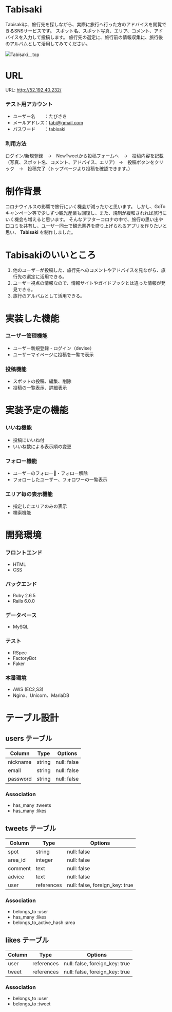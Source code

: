 # Tabisaki

Tabisakiは、旅行先を探しながら、実際に旅行へ行った方のアドバイスを閲覧できるSNSサービスです。
スポット名、スポット写真、エリア、コメント、アドバイスを入力して投稿します。
旅行先の選定に、旅行前の情報収集に、旅行後のアルバムとして活用してみてください。


![Tabisaki＿top](https://user-images.githubusercontent.com/72494053/100333790-59446380-3016-11eb-93a7-dc882595ca12.jpg)

# URL

URL: http://52.192.40.232/

### テスト用アカウント

- ユーザー名　　：たびさき
- メールアドレス：tabi@gmail.com
- パスワード　　：tabisaki

### 利用方法

ログイン/新規登録　→　NewTweetから投稿フォームへ　→　投稿内容を記載（写真、スポット名、コメント、アドバイス、エリア）
→　投稿ボタンをクリック　→　投稿完了（トップページより投稿を確認できます。）


# 制作背景

コロナウイルスの影響で旅行にいく機会が減ったかと思います。
しかし、GoToキャンペーン等で少しずつ観光産業も回復し、また、規制が緩和されれば旅行にいく機会も増えると思います。
そんなアフターコロナの中で、旅行の思い出や口コミを共有し、ユーザー同士で観光業界を盛り上げられるアプリを作りたいと思い、 __Tabisaki__ を制作しました。

# Tabisakiのいいところ

1. 他のユーザーが投稿した、旅行先へのコメントやアドバイスを見ながら、旅行先の選定に活用できる。
2. ユーザー視点の情報なので、情報サイトやガイドブックとは違った情報が発見できる。
3. 旅行のアルバムとして活用できる。


# 実装した機能

### ユーザー管理機能

- ユーザー新規登録・ログイン（devise）
- ユーザーマイページに投稿を一覧で表示

### 投稿機能

- スポットの投稿、編集、削除
- 投稿の一覧表示、詳細表示


# 実装予定の機能

### いいね機能

- 投稿にいいね付
- いいね数による表示順の変更

### フォロー機能

- ユーザーのフォロー・フォロー解除
- フォローしたユーザー、フォロワーの一覧表示

### エリア毎の表示機能

- 指定したエリアのみの表示
- 検索機能

# 開発環境

### フロントエンド

- HTML
- CSS

### バックエンド

- Ruby 2.6.5
- Rails 6.0.0

### データベース

- MySQL

### テスト

- RSpec
- FactoryBot
- Faker

### 本番環境

- AWS (EC2,S3)
- Nginx、Unicorn、MariaDB


# テーブル設計

## users テーブル

| Column   | Type   | Options     |
| -------- | ------ | ----------- |
| nickname | string | null: false |
| email    | string | null: false |
| password | string | null: false |

### Association

- has_many :tweets
- has_many :likes

## tweets テーブル

| Column  | Type       | Options                        |
| ------- | ---------- | ------------------------------ |
| spot    | string     | null: false                    |
| area_id | integer    | null: false                    |
| comment | text       | null: false                    |
| advice  | text       | null: false                    |
| user    | references | null: false, foreign_key: true |


### Association

- belongs_to :user
- has_many :likes
- belongs_to_active_hash :area

## likes テーブル

| Column | Type       | Options                        |
| ------ | ---------- | ------------------------------ |
| user   | references | null: false, foreign_key: true |
| tweet  | references | null: false, foreign_key: true |

### Association

- belongs_to :user
- belongs_to :tweet
